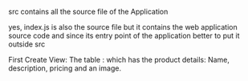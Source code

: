src contains all the source file of the Application

yes, index.js is also the source file but it contains the web application source code
and since its entry point of the application better to put it outside src

First Create View:
The table : which has the product details: Name, description, pricing and an image.




